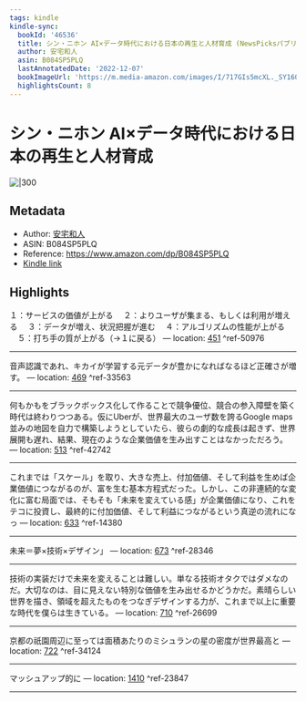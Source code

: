 ```yaml
---
tags: kindle
kindle-sync:
  bookId: '46536'
  title: シン・ニホン AI×データ時代における日本の再生と人材育成 (NewsPicksパブリッシング)
  author: 安宅和人
  asin: B084SP5PLQ
  lastAnnotatedDate: '2022-12-07'
  bookImageUrl: 'https://m.media-amazon.com/images/I/717GIs5mcXL._SY160.jpg'
  highlightsCount: 8
---
```


# シン・ニホン AI×データ時代における日本の再生と人材育成
![|300](https://m.media-amazon.com/images/I/717GIs5mcXL.jpg)
## Metadata
* Author: [安宅和人](https://www.amazon.comundefined)
* ASIN: B084SP5PLQ
* Reference: https://www.amazon.com/dp/B084SP5PLQ
* [Kindle link](kindle://book?action=open&asin=B084SP5PLQ)

## Highlights
１：サービスの価値が上がる 　２：よりユーザが集まる、もしくは利用が増える 　３：データが増え、状況把握が進む 　４：アルゴリズムの性能が上がる 　５：打ち手の質が上がる（→１に戻る） — location: [451](kindle://book?action=open&asin=B084SP5PLQ&location=451) ^ref-50976

---
音声認識であれ、キカイが学習する元データが豊かになればなるほど正確さが増す。 — location: [469](kindle://book?action=open&asin=B084SP5PLQ&location=469) ^ref-33563

---
何もかもをブラックボックス化して作ることで競争優位、競合の参入障壁を築く時代は終わりつつある。仮にUberが、世界最大のユーザ数を誇るGoogle maps並みの地図を自力で構築しようとしていたら、彼らの劇的な成長は起きず、世界展開も遅れ、結果、現在のような企業価値を生み出すことはなかっただろう。 — location: [513](kindle://book?action=open&asin=B084SP5PLQ&location=513) ^ref-42742

---
これまでは「スケール」を取り、大きな売上、付加価値、そして利益を生めば企業価値につながるのが、富を生む基本方程式だった。しかし、この非連続的な変化に富む局面では、そもそも「未来を変えている感」が企業価値になり、これをテコに投資し、最終的に付加価値、そして利益につながるという真逆の流れになっ — location: [633](kindle://book?action=open&asin=B084SP5PLQ&location=633) ^ref-14380

---
未来＝夢×技術×デザイン」 — location: [673](kindle://book?action=open&asin=B084SP5PLQ&location=673) ^ref-28346

---
技術の実装だけで未来を変えることは難しい。単なる技術オタクではダメなのだ。大切なのは、目に見えない特別な価値を生み出せるかどうかだ。素晴らしい世界を描き、領域を超えたものをつなぎデザインする力が、これまで以上に重要な時代を僕らは生きている。 — location: [710](kindle://book?action=open&asin=B084SP5PLQ&location=710) ^ref-26699

---
京都の祇園周辺に至っては面積あたりのミシュランの星の密度が世界最高と — location: [722](kindle://book?action=open&asin=B084SP5PLQ&location=722) ^ref-34124

---
マッシュアップ的に — location: [1410](kindle://book?action=open&asin=B084SP5PLQ&location=1410) ^ref-23847

---
